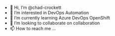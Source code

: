 - 👋 Hi, I’m @chad-crockett
- 👀 I’m interested in DevOps Automation
- 🌱 I’m currently learning Azure DevOps OpenShift
- 💞️ I’m looking to collaborate on collaboration
- 📫 How to reach me ...

<!---
chad-crockett/chad-crockett is a ✨ special ✨ repository because its `README.md` (this file) appears on your GitHub profile.
You can click the Preview link to take a look at your changes.
--->
